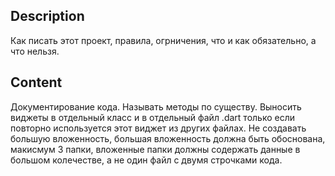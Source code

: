 

## Description  
Как писать этот проект, правила, огрничения, что и как обязательно, а что нельзя.


## Content  
Документирование кода.
Называть методы по существу.
Выносить виджеты в отдельный класс и в отдельный файл .dart только если повторно используется этот виджет из других файлах.
Не создавать большую вложенность, большая вложенность должна быть обоснована, макисмум 3 папки, вложенные папки должны содержать данные в большом колечестве, а не один файл с двумя строчками кода. 


